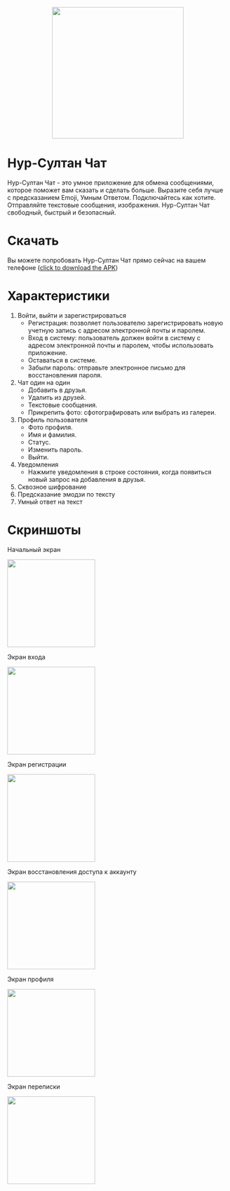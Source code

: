 <p align="center"> 
<img src="https://github.com/zholdassk/KokshetauChat/blob/master/DocData/Logo.png" width="300px">
</p>

# Нур-Султан Чат

Нур-Султан Чат - это умное приложение для обмена сообщениями, которое поможет вам сказать и сделать больше.
Выразите себя лучше с предсказанием Emoji, Умным Ответом.
Подключайтесь как хотите. Отправляйте текстовые сообщения, изображения.
Нур-Султан Чат свободный, быстрый и безопасный.

# Скачать

Вы можете попробовать Нур-Султан Чат прямо сейчас на вашем телефоне ([click to download the APK](https://github.com/zholdassk/KokshetauChat/blob/master/DocData/kokshetauchat-1.0.apk?raw=true))

# Характеристики
1. Войти, выйти и зарегистрироваться
    - Регистрация: позволяет пользователю зарегистрировать новую учетную запись с адресом электронной почты и паролем.
    - Вход в систему: пользователь должен войти в систему с адресом электронной почты и паролем, чтобы использовать приложение.
    - Оставаться в системе.
    - Забыли пароль: отправьте электронное письмо для восстановления пароля.
1. Чат один на один
    - Добавить в друзья.
    - Удалить из друзей.
    - Текстовые сообщения.
    - Прикрепить фото: сфотографировать или выбрать из галереи.
1. Профиль пользователя
    - Фото профиля.
    - Имя и фамилия.
    - Статус.
    - Изменить пароль.
    - Выйти.
1. Уведомления
    - Нажмите уведомления в строке состояния, когда появиться новый запрос на добавления в друзья.
1. Сквозное шифрование
1. Предсказание эмодзи по тексту
1. Умный ответ на текст

# Скриншоты

Начальный экран

<img src="https://github.com/zholdassk/KokshetauChat/blob/master/DocData/splash-screen.png" width="200px"/>

Экран входа

<img src="https://github.com/zholdassk/KokshetauChat/blob/master/DocData/login-screen.png" width="200px"/>

Экран регистрации

<img src="https://github.com/zholdassk/KokshetauChat/blob/master/DocData/signup-screen.png" width="200px"/>

Экран восстановления доступа к аккаунту

<img src="https://github.com/zholdassk/KokshetauChat/blob/master/DocData/reset-screen.png" width="200px"/>

Экран профиля

<img src="https://github.com/zholdassk/KokshetauChat/blob/master/DocData/profile-screen.png" width="200px"/>

Экран переписки

<img src="https://github.com/zholdassk/KokshetauChat/blob/master/DocData/chat1-screen.png" width="200px"/>

